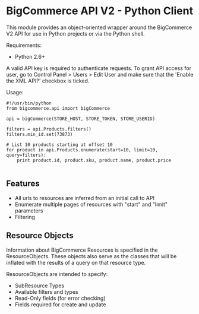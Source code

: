 BigCommerce API V2 - Python Client
==================================

This module provides an object-oriented wrapper around the BigCommerce V2 API
for use in Python projects or via the Python shell.

Requirements:

- Python 2.6+


A valid API key is required to authenticate requests. To grant API access for
user, go to Control Panel > Users > Edit User and make sure that the
'Enable the XML API?' checkbox is ticked.

Usage:

```
#!/usr/bin/python
from bigcommerce.api import bigCommerce

api = bigCommerce(STORE_HOST, STORE_TOKEN, STORE_USERID)
    
filters = api.Products.filters()
filters.min_id.set(73873)
	    
# List 10 products starting at offset 10
for product in api.Products.enumerate(start=10, limit=10, query=filters):
	print product.id, product.sku, product.name, product.price
	
```

Features
--------

* All urls to resources are inferred from an initial call to API
* Enumerate multiple pages of resources with "start" and "limit" parameters
* Filtering


Resource Objects
---------------

Information about BigCommerce Resources is specified in the ResourceObjects.  These 
objects also serve as the classes that will be inflated with the results of a query
on that resource type.

ResourceObjects are intended to specify:
* SubResource Types
* Available filters and types
* Read-Only fields (for error checking)
* Fields required for create and update










